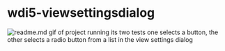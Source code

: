 # wdi5-viewsettingsdialog

![readme.md gif of project running its two tests one selects a button, the other selects a radio button from a list in the view settings dialog](img/readme.gif)